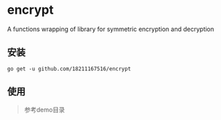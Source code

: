 # encrypt
A functions wrapping of library for symmetric  encryption and decryption

## 安装

```
go get -u github.com/18211167516/encrypt
```

## 使用

> 参考demo目录

